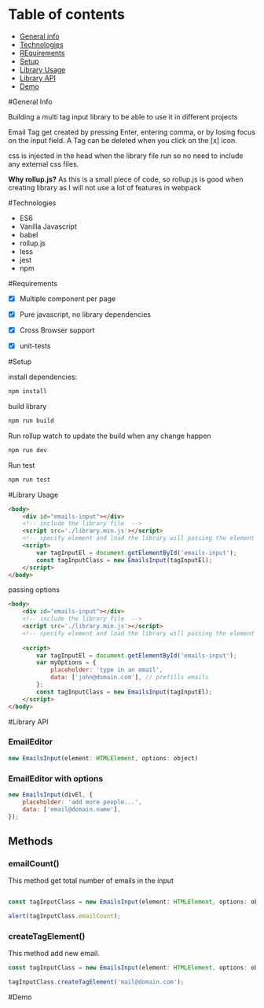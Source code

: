# Table of contents
* [General info](#general-info)
* [Technologies](#technologies)
* [REquirements](#requirements)
* [Setup](#setup)
* [Library Usage](#library-usage)
* [Library API](#library-api)
* [Demo](#demo)


#General Info 

Building a multi tag input library to be able to use it in different projects

Email Tag get created by pressing Enter, entering comma, or by losing focus on the
input field. A Tag can be deleted when you click on the [x] icon.

css is injected in the head when the library file run so no need to include any external css files.

<b>Why rollup.js?</b> 
As this is a small piece of code, so rollup.js is good when creating library as I will not use a lot of features in webpack


#Technologies
 - ES6
 - Vanilla Javascript
 - babel
 - rollup.js
 - less
 - jest
 - npm


#Requirements

-   [x] Multiple component per page
-   [x] Pure javascript, no library dependencies
-   [x] Cross Browser support
-   [x] unit-tests


#Setup

install dependencies:

```sh
npm install
```

build library

```sh
npm run build
```

Run rollup watch to update the build when any change happen

```sh
npm run dev
```

Run test

```sh
npm run test
```


#Library Usage

```html
<body>
	<div id="emails-input"></div>
	<!-- include the library file  -->
	<script src='./library.min.js'></script>
	<!-- specify element and load the library will passing the element   -->
	<script>
		var tagInputEl = document.getElementById('emails-input');
		const tagInputClass = new EmailsInput(tagInputEl);
	</script>
</body>
```

passing options

```html
<body>
	<div id="emails-input"></div>
	<!-- include the library file  -->
	<script src='./library.min.js'></script>
	<!-- specify element and load the library will passing the element   -->
	
	<script>
		var tagInputEl = document.getElementById('emails-input');
		var myOptions = {
			placeholder: 'type in an email', 
			data: ['john@domain.com'], // prefills emails
		};
		const tagInputClass = new EmailsInput(tagInputEl);
	</script>
</body>
```

#Library API

### EmailEditor

```javascript
new EmailsInput(element: HTMLElement, options: object)
```

### EmailEditor with options

```javascript
new EmailsInput(divEl, {
	placeholder: 'add more people...',
	data: ['email@domain.name'],
});
```

## Methods

### emailCount()

This method get total number of emails in the input

```javascript

const tagInputClass = new EmailsInput(element: HTMLElement, options: object)

alert(tagInputClass.emailCount);
```

### createTagElement()

This method add new email.

```javascript
const tagInputClass = new EmailsInput(element: HTMLElement, options: object)

tagInputClass.createTagElement('mail@domain.com');

```

#Demo
